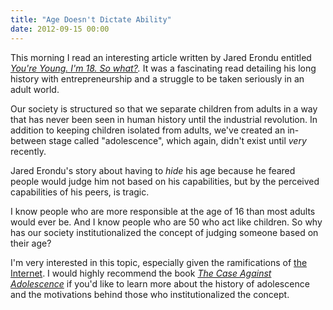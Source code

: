 ```yaml
---
title: "Age Doesn't Dictate Ability"
date: 2012-09-15 00:00
---
```


This morning I read an interesting article written by Jared Erondu entitled _[You're Young. I'm 18. So what?](http://theindustry.cc/2012/09/14/youre-young-im-18-so-what/)._ It was a fascinating read detailing his long history with entrepreneurship and a struggle to be taken seriously in an adult world.

Our society is structured so that we separate children from adults in a way that has never been seen in human history until the industrial revolution. In addition to keeping children isolated from adults, we've created an in-between stage called "adolescence", which again, didn't exist until _very_ recently.

Jared Erondu's story about having to _hide_ his age because he feared people would judge him not based on his capabilities, but by the perceived capabilities of his peers, is tragic.

I know people who are more responsible at the age of 16 than most adults would ever be. And I know people who are 50 who act like children. So why has our society institutionalized the concept of judging someone based on their age?

I'm very interested in this topic, especially given the ramifications of [the Internet](/blog/democratize-all-of-the-things). I would highly recommend the book _[The Case Against Adolescence](http://www.amazon.com/gp/product/188495670X/ref=as_li_ss_tl?ie=UTF8&camp=1789&creative=390957&creativeASIN=188495670X&linkCode=as2&tag=ashfur-20)_ if you'd like to learn more about the history of adolescence and the motivations behind those who institutionalized the concept.

<!-- more -->
